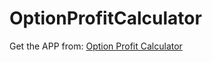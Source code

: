 # OptionProfitCalculator

Get the APP from: [Option Profit Calculator](https://swarnadeepseth.github.io/option_pl_calc.html)
